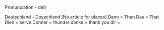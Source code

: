 Pronunciation - deh

Deutschland - Doyechland [No article for places]
Dann = Then
Das = That
Dien = serve
Donner = thunder
danke = thank you
dir = 